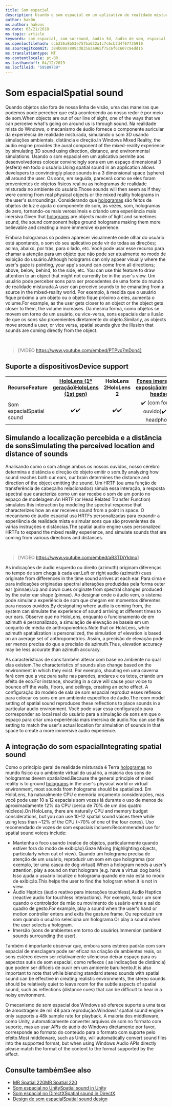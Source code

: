 ```yaml
---
title: Som espacial
description: Usando o som espacial em um aplicativo de realidade misturada permite que você coloque convincingly sons em um espaço 3D.
author: hak0n
ms.author: hakons
ms.date: 03/21/2018
ms.topic: article
keywords: som espacial, som surround, áudio 3d, áudio de som, espacial 3d
ms.openlocfilehash: ccb236a8b53e757ba632a1c7c6cb2d4f07735910
ms.sourcegitcommit: 384b0087899cd835a3a965f75c6f6c607c9edd1b
ms.translationtype: MT
ms.contentlocale: pt-BR
ms.lasthandoff: 04/12/2019
ms.locfileid: "59589739"
---
```

# <a name="spatial-sound"></a><span data-ttu-id="32de6-104">Som espacial</span><span class="sxs-lookup"><span data-stu-id="32de6-104">Spatial sound</span></span>

<span data-ttu-id="32de6-105">Quando objetos são fora de nossa linha de visão, uma das maneiras que podemos pode perceber que está acontecendo ao nosso redor é por meio de som.</span><span class="sxs-lookup"><span data-stu-id="32de6-105">When objects are out of our line of sight, one of the ways that we can perceive what's going on around us is through sound.</span></span> <span data-ttu-id="32de6-106">Na realidade mista do Windows, o mecanismo de áudio fornece o componente auricular da experiência de realidade misturada, simulando o som 3D usando simulações ambientais, distância e direção.</span><span class="sxs-lookup"><span data-stu-id="32de6-106">In Windows Mixed Reality, the audio engine provides the aural component of the mixed-reality experience by simulating 3D sound using direction, distance, and environmental simulations.</span></span> <span data-ttu-id="32de6-107">Usando o som espacial em um aplicativo permite aos desenvolvedores colocar convincingly sons em um espaço dimensional 3 (esfera) em todo o usuário.</span><span class="sxs-lookup"><span data-stu-id="32de6-107">Using spatial sound in an application allows developers to convincingly place sounds in a 3 dimensional space (sphere) all around the user.</span></span> <span data-ttu-id="32de6-108">Os sons, em seguida, parecerá como se eles foram provenientes de objetos físicos real ou as hologramas de realidade misturada no ambiente do usuário.</span><span class="sxs-lookup"><span data-stu-id="32de6-108">Those sounds will then seem as if they were coming from real physical objects or the mixed reality holograms in the user's surroundings.</span></span> <span data-ttu-id="32de6-109">Considerando que [hologramas](hologram.md) são feitos de objetos de luz e ajuda o componente de som, às vezes, som, hologramas de zero, tornando-os mais verossímeis e criando uma experiência mais imersiva.</span><span class="sxs-lookup"><span data-stu-id="32de6-109">Given that [holograms](hologram.md) are objects made of light and sometimes sound, the sound component helps ground holograms making them more believable and creating a more immersive experience.</span></span>

<span data-ttu-id="32de6-110">Embora hologramas só podem aparecer visualmente onde olhar do usuário está apontando, o som do seu aplicativo pode vir de todas as direções; acima, abaixo, por trás, para o lado, etc. Você pode usar esse recurso para chamar a atenção para um objeto que não pode ser atualmente no modo de exibição do usuário.</span><span class="sxs-lookup"><span data-stu-id="32de6-110">Although holograms can only appear visually where the user's gaze is pointing, your app's sound can come from all directions; above, below, behind, to the side, etc. You can use this feature to draw attention to an object that might not currently be in the user's view.</span></span> <span data-ttu-id="32de6-111">Um usuário pode perceber sons para ser procedentes de uma fonte do mundo de realidade misturada.</span><span class="sxs-lookup"><span data-stu-id="32de6-111">A user can perceive sounds to be emanating from a source in the mixed-reality world.</span></span> <span data-ttu-id="32de6-112">Por exemplo, à medida que o usuário fique próximo a um objeto ou o objeto fique próximo a eles, aumenta o volume.</span><span class="sxs-lookup"><span data-stu-id="32de6-112">For example, as the user gets closer to an object or the object gets closer to them, the volume increases.</span></span> <span data-ttu-id="32de6-113">Da mesma forma, como objetos se movem em torno de um usuário, ou vice-versa, sons espaciais dar a ilusão de que os sons são provenientes diretamente do objeto.</span><span class="sxs-lookup"><span data-stu-id="32de6-113">Similarly, as objects move around a user, or vice versa, spatial sounds give the illusion that sounds are coming directly from the object.</span></span>

<br>

>[!VIDEO https://www.youtube.com/embed/PTPvx7mDon4]

## <a name="device-support"></a><span data-ttu-id="32de6-114">Suporte a dispositivos</span><span class="sxs-lookup"><span data-stu-id="32de6-114">Device support</span></span>

<table>
<tr>
<th><span data-ttu-id="32de6-115">Recurso</span><span class="sxs-lookup"><span data-stu-id="32de6-115">Feature</span></span></th><th style="width:150px"> <span data-ttu-id="32de6-116"><a href="hololens-hardware-details.md">HoloLens (1ª geração)</a></span><span class="sxs-lookup"><span data-stu-id="32de6-116"><a href="hololens-hardware-details.md">HoloLens (1st gen)</a></span></span></th><th style="width:150px"><span data-ttu-id="32de6-117">HoloLens 2</span><span class="sxs-lookup"><span data-stu-id="32de6-117">HoloLens 2</span></span></th><th style="width:150px"><span data-ttu-id="32de6-118"><a href="immersive-headset-hardware-details.md">Fones imersivos em exposição</a></span><span class="sxs-lookup"><span data-stu-id="32de6-118"><a href="immersive-headset-hardware-details.md">Immersive headsets</a></span></span></th>
</tr><tr>

<td> <span data-ttu-id="32de6-119">Som espacial</span><span class="sxs-lookup"><span data-stu-id="32de6-119">Spatial sound</span></span></td><td style="text-align: center;"> <span data-ttu-id="32de6-120">✔️</span><span class="sxs-lookup"><span data-stu-id="32de6-120">✔️</span></span></td><td style="text-align: center;"> <span data-ttu-id="32de6-121">✔️</span><span class="sxs-lookup"><span data-stu-id="32de6-121">✔️</span></span></td><td style="text-align: center;"> <span data-ttu-id="32de6-122">✔️ (com fones de ouvido)</span><span class="sxs-lookup"><span data-stu-id="32de6-122">✔️ (with headphones)</span></span></td>

</tr>
</table>

## <a name="simulating-the-perceived-location-and-distance-of-sounds"></a><span data-ttu-id="32de6-123">Simulando a localização percebida e a distância de sons</span><span class="sxs-lookup"><span data-stu-id="32de6-123">Simulating the perceived location and distance of sounds</span></span>

<span data-ttu-id="32de6-124">Analisando como o som atinge ambos os nossos ouvidos, nosso cérebro determina a distância e direção do objeto emitir o som.</span><span class="sxs-lookup"><span data-stu-id="32de6-124">By analyzing how sound reaches both our ears, our brain determines the distance and direction of the object emitting the sound.</span></span> <span data-ttu-id="32de6-125">Um HRTF (ou uma função de transferência de cabeçalho relacionados) simula essa interação, a resposta spectral que caracteriza como um ear recebe o som de um ponto no espaço de modelagem.</span><span class="sxs-lookup"><span data-stu-id="32de6-125">An HRTF (or Head Related Transfer Function) simulates this interaction by modeling the spectral response that characterizes how an ear receives sound from a point in space.</span></span> <span data-ttu-id="32de6-126">O mecanismo de áudio espacial usa HRTFs personalizadas para expandir a experiência de realidade mista e simular sons que são provenientes de várias instruções e distâncias.</span><span class="sxs-lookup"><span data-stu-id="32de6-126">The spatial audio engine uses personalized HRTFs to expand the mixed reality experience, and simulate sounds that are coming from various directions and distances.</span></span>

<br>

>[!VIDEO https://www.youtube.com/embed/aB3TDjYklmo]

<span data-ttu-id="32de6-127">As indicações de áudio esquerdo ou direito (azimuth) originam diferenças no tempo de som chega à cada ear.</span><span class="sxs-lookup"><span data-stu-id="32de6-127">Left or right audio (azimuth) cues originate from differences in the time sound arrives at each ear.</span></span> <span data-ttu-id="32de6-128">Para cima e para indicações originadas spectral alterações produzidas pela forma outer ear (pinnae).</span><span class="sxs-lookup"><span data-stu-id="32de6-128">Up and down cues originate from spectral changes produced by the outer ear shape (pinnae).</span></span> <span data-ttu-id="32de6-129">Ao designar onde o áudio vem, o sistema pode simular a experiência de som que chegam em momentos diferentes para nossos ouvidos.</span><span class="sxs-lookup"><span data-stu-id="32de6-129">By designating where audio is coming from, the system can simulate the experience of sound arriving at different times to our ears.</span></span> <span data-ttu-id="32de6-130">Observe que no HoloLens, enquanto o funcionamento de em azimuth é personalizado, a simulação de elevação se baseia em um conjunto de média de anthropometrics.</span><span class="sxs-lookup"><span data-stu-id="32de6-130">Note that on HoloLens, while azimuth spatialization is personalized, the simulation of elevation is based on an average set of anthropometrics.</span></span> <span data-ttu-id="32de6-131">Assim, a precisão de elevação pode ser menos precisa do que a precisão de azimuth.</span><span class="sxs-lookup"><span data-stu-id="32de6-131">Thus, elevation accuracy may be less accurate than azimuth accuracy.</span></span>

<span data-ttu-id="32de6-132">As características de sons também alterar com base no ambiente no qual elas existem.</span><span class="sxs-lookup"><span data-stu-id="32de6-132">The characteristics of sounds also change based on the environment in which they exist.</span></span> <span data-ttu-id="32de6-133">Por exemplo, shouting em uma caverna fará com que a voz para salte nas paredes, andares e os tetos, criando um efeito de eco.</span><span class="sxs-lookup"><span data-stu-id="32de6-133">For instance, shouting in a cave will cause your voice to bounce off the walls, floors, and ceilings, creating an echo effect.</span></span> <span data-ttu-id="32de6-134">A configuração do modelo de sala de som espacial reproduz esses reflexos para colocar os sons em um ambiente específico de áudio.</span><span class="sxs-lookup"><span data-stu-id="32de6-134">The room model setting of spatial sound reproduces these reflections to place sounds in a particular audio environment.</span></span> <span data-ttu-id="32de6-135">Você pode usar essa configuração para corresponder ao local real do usuário para a simulação de sons em que o espaço para criar uma experiência mais imersiva de áudio.</span><span class="sxs-lookup"><span data-stu-id="32de6-135">You can use this setting to match the user's actual location for simulation of sounds in that space to create a more immersive audio experience.</span></span>

## <a name="integrating-spatial-sound"></a><span data-ttu-id="32de6-136">A integração do som espacial</span><span class="sxs-lookup"><span data-stu-id="32de6-136">Integrating spatial sound</span></span>

<span data-ttu-id="32de6-137">Como o princípio geral de realidade misturada é Terra [hologramas](hologram.md) no mundo físico ou o ambiente virtual do usuário, a maioria dos sons de hologramas devem spatialized.</span><span class="sxs-lookup"><span data-stu-id="32de6-137">Because the general principle of mixed reality is to ground [holograms](hologram.md) in the user's physical world or virtual environment, most sounds from holograms should be spatialized.</span></span> <span data-ttu-id="32de6-138">Em HoloLens, há naturalmente CPU e memória orçamento considerações, mas você pode usar 10 a 12 espaciais som vozes lá durante o uso de menos de aproximadamente 12% da CPU (cerca de 70% de um dos quatro núcleos).</span><span class="sxs-lookup"><span data-stu-id="32de6-138">On HoloLens, there are naturally CPU and memory budget considerations, but you can use 10-12 spatial sound voices there while using less than ~12% of the CPU (~70% of one of the four cores).</span></span> <span data-ttu-id="32de6-139">Uso recomendado de vozes de som espaciais incluem:</span><span class="sxs-lookup"><span data-stu-id="32de6-139">Recommended use for spatial sound voices include:</span></span>
* <span data-ttu-id="32de6-140">Mantenha o foco usando (realce de objetos, particularmente quando estiver fora do modo de exibição).</span><span class="sxs-lookup"><span data-stu-id="32de6-140">Gaze Mixing (highlighting objects, particularly when out of view).</span></span> <span data-ttu-id="32de6-141">Quando um holograma precisa de atenção de um usuário, reproduzir um som em que holograma (por exemplo, ter uma casca de dog virtual).</span><span class="sxs-lookup"><span data-stu-id="32de6-141">When a hologram needs a user's attention, play a sound on that hologram (e.g. have a virtual dog bark).</span></span> <span data-ttu-id="32de6-142">Isso ajuda o usuário localize o holograma quando ele não está no modo de exibição.</span><span class="sxs-lookup"><span data-stu-id="32de6-142">This helps the user to find the hologram when it is not in view.</span></span>
* <span data-ttu-id="32de6-143">Áudio Haptics (áudio reativo para interações touchless).</span><span class="sxs-lookup"><span data-stu-id="32de6-143">Audio Haptics (reactive audio for touchless interactions).</span></span> <span data-ttu-id="32de6-144">Por exemplo, tocar um som quando o controlador de mão ou movimento do usuário entra e sai do quadro de gesto.</span><span class="sxs-lookup"><span data-stu-id="32de6-144">For example, play a sound when the user's hand or motion controller enters and exits the gesture frame.</span></span> <span data-ttu-id="32de6-145">Ou reproduzir um som quando o usuário seleciona um holograma.</span><span class="sxs-lookup"><span data-stu-id="32de6-145">Or play a sound when the user selects a hologram.</span></span>
* <span data-ttu-id="32de6-146">Imersão (sons de ambientes em torno do usuário).</span><span class="sxs-lookup"><span data-stu-id="32de6-146">Immersion (ambient sounds surrounding the user).</span></span>

<span data-ttu-id="32de6-147">Também é importante observar que, embora sons estéreo padrão com som espacial de mesclagem pode ser eficaz na criação de ambientes reais, os sons estéreo devem ser relativamente silencioso deixar espaço para os aspectos sutis de som espacial, como reflexos ( as indicações de distância) que podem ser difíceis de ouvir em um ambiente barulhento.</span><span class="sxs-lookup"><span data-stu-id="32de6-147">It is also important to note that while blending standard stereo sounds with spatial sound can be effective in creating realistic environments, the stereo sounds should be relatively quiet to leave room for the subtle aspects of spatial sound, such as reflections (distance cues) that can be difficult to hear in a noisy environment.</span></span>

<span data-ttu-id="32de6-148">O mecanismo de som espacial dos Windows só oferece suporte a uma taxa de amostragem de mil 48 para reprodução.</span><span class="sxs-lookup"><span data-stu-id="32de6-148">Windows' spatial sound engine only supports a 48k sample rate for playback.</span></span> <span data-ttu-id="32de6-149">A maioria dos middleware, como Unity, automaticamente converter arquivos de som no formato com suporte, mas ao usar APIs de áudio do Windows diretamente por favor, corresponde ao formato do conteúdo para o formato com suporte pelo efeito.</span><span class="sxs-lookup"><span data-stu-id="32de6-149">Most middleware, such as Unity, will automatically convert sound files into the supported format, but when using Windows Audio APIs directly please match the format of the content to the format supported by the effect.</span></span>

## <a name="see-also"></a><span data-ttu-id="32de6-150">Consulte também</span><span class="sxs-lookup"><span data-stu-id="32de6-150">See also</span></span>
* [<span data-ttu-id="32de6-151">MR Spatial 220</span><span class="sxs-lookup"><span data-stu-id="32de6-151">MR Spatial 220</span></span>](holograms-220.md)
* [<span data-ttu-id="32de6-152">Som espacial no Unity</span><span class="sxs-lookup"><span data-stu-id="32de6-152">Spatial sound in Unity</span></span>](spatial-sound-in-unity.md)
* [<span data-ttu-id="32de6-153">Som espacial no DirectX</span><span class="sxs-lookup"><span data-stu-id="32de6-153">Spatial sound in DirectX</span></span>](spatial-sound-in-directx.md)
* [<span data-ttu-id="32de6-154">Design de som espacial</span><span class="sxs-lookup"><span data-stu-id="32de6-154">Spatial sound design</span></span>](spatial-sound-design.md)
